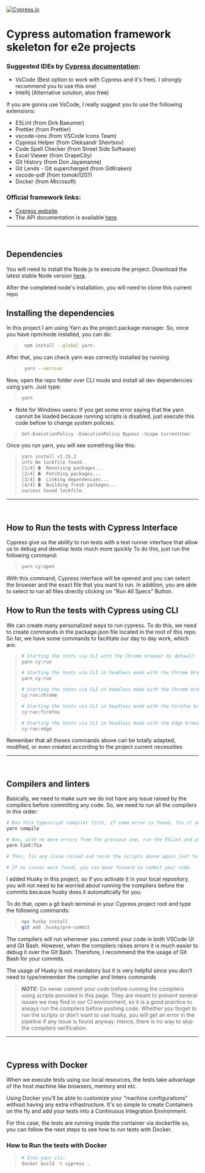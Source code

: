 [![Cypress.io](https://img.shields.io/badge/tested%20with-Cypress-04C38E.svg)](https://www.cypress.io/)

# Cypress automation framework skeleton for e2e projects

### Suggested IDEs by [Cypress documentation](https://docs.cypress.io/guides/tooling/IDE-integration.html#Extensions-amp-Plugins):

- VsCode (Best option to work with Cypress and it's free). I strongly recommend you to use this one!
- Intellij (Alternative solution, also free)

If you are gonna use VsCode, I really suggest you to use the following extensions:

- ESLint (from Dirk Baeumer)
- Prettier (from Prettier)
- vscode-ions (from VSCode Icons Team)
- Cypress Helper (from Oleksandr Shevtsov)
- Code Spell Checker (from Street Side Software)
- Excel Viewer (from GrapeCity)
- Git History (from Don Jayamanne)
- Git Lends - Git supercharged (from GitKraken)
- vscode-pdf (from tomoki1207)
- Docker (from Microsoft)

### Official framework links:

- [Cypress website](https://www.cypress.io/).
- The API documentation is available [here](https://docs.cypress.io/api/api/table-of-contents.html).

---

<br>

## Dependencies

You will need to install the Node.js to execute the project.
Download the latest stable Node version [here](https://nodejs.org/en/).

After the completed node's installation, you will need to clone this current repo

## Installing the dependencies

In this project I am using Yarn as the project package manager. So, once you have npm/node installed, you can do:

> ```bash
>  npm install --global yarn.
> ```

After that, you can check yarn was correctly installed by running

> ```bash
>  yarn --version
> ```

Now, open the repo folder over CLI mode and install all dev dependencies using yarn.
Just type:

> ```bash
> yarn
> ```

- Note for Windows users: If you get some error saying that the yarn cannot be loaded because running scripts is disabled, just execute this code bellow to change system policies:

> `Set-ExecutionPolicy -ExecutionPolicy Bypass -Scope CurrentUser`

Once you run yarn, you will see something like this:

> ```bash
> yarn install v1.15.2
> info No lockfile found.
> [1/4] �  Resolving packages...
> [2/4] �  Fetching packages...
> [3/4] �  Linking dependencies...
> [4/4] �  Building fresh packages...
> success Saved lockfile.
> ```

---

<br>

## How to Run the tests with Cypress Interface

Cypress give us the ability to run tests with a test runner interface that allow us to debug and develop tests much more quickly
To do this, just run the following command:

> ```bash
> yarn cy:open
> ```

With this command, Cypress interface will be opened and you can select the browser and the exact file that you want to run. In addition, you are able to select to run all files directly clicking on "Run All Specs" Button.

## How to Run the tests with Cypress using CLI

We can create many personalized ways to run cypress. To do this, we need to create commands in the package.json file located in the root of this repo. So far, we have some commands to facilitate our day to day work, which are:

> ```bash
> # Starting the tests via CLI with the Chrome browser by default:
> yarn cy:run
>
> # Starting the tests via CLI in headless mode with the Chrome browser by default:
> yarn cy:run
>
> # Starting the tests via CLI in headless mode with the Chrome browser:
> cy:run:chrome
>
> # Starting the tests via CLI in headless mode with the Firefox browser:
> cy:run:firefox
>
> # Starting the tests via CLI in headless mode with the Edge browser:
> cy:run:edge
> ```

Remember that all theses commands above can be totally adapted, modified, or even created according to the project current necessities

---

<br>

## Compilers and linters

Basically, we need to make sure we do not have any issue raised by the compilers before committing any code. So, we need to run all the compilers in this order:

```bash
# Run this typescript compiler first, if some error is found, fix it and it run again:
yarn compile

# Now, with no more errors from the previous one, run the ESLint and prettier:
yarn lint:fix

# Then, fix any issue raised and rerun the scripts above again just to make you are okay.

# If no issues were found, you can move forward to commit your code.
```

I added Husky in this project, so if you activate it in your local repository, you will not need to be worried about running the compilers before the commits because husky does it automatically for you.

To do that, open a git bash terminal in your Cypress project root and type the following commands:

> ```bash
> npx husky install
> git add .husky/pre-commit
> ```

The compilers will run whenever you commit your code in both VSCode UI and Git Bash. However, when the compilers raises errors it is much easier to debug it over the Git Bash. Therefore, I recommend the the usage of Git Bash for your commits.

The usage of Husky is not mandatory but it is very helpful since you don’t need to type/remember the compiler and linters commands

> **_NOTE:_** Do never commit your code before running the compilers using scripts provided in this page. They are meant to prevent several issues we may find in our CI environment, so it is a good practice to always run the compilers before pushing code. Whether you forget to run the scripts or don’t want to use husky, you will get an error in the pipeline if any issue is found anyway. Hence, there is no way to skip the compilers verification.

---

<br>

## Cypress with Docker

When we execute tests using our local resources, the tests take advantage of the host machine like browsers, memory and etc.

Using Docker you'll be able to customize your "machine configurations" without having any extra infrastructure. It's so simple to create Containers on the fly and add your tests into a Continuous Integration Environment.

For this case, the tests are running inside the container via dockerfile so, you can follow the next steps to see how to run tests with Docker.

### How to Run the tests with Docker

> ```bash
> # Into your cli:
> docker build -t cypress .
> ```
